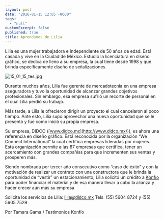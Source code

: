 ```yaml
---
layout: post
date: "2016-01-15 12:05 -0600"
tags: 
  - "null"
customExcerpt: false
published: true
title: Aprendamos de Lilia
---
```




Lilia es una mujer trabajadora e independiente de 50 años de edad. Está casada y vive en la Ciudad de México. Estudió la licenciatura en diseño gráfico, se dedica de lleno a su empresa, la cual tiene desde 1998 y que brinda específicamente diseño de señalizaciones.

![15_01_15_tes.jpg]({{site.baseurl}}/img/15_01_15_tes.jpg)

Durante muchos años, Lilia fue gerente de mercadotecnia en una empresa aseguradora y tuvo la oportunidad de alcanzar grandes objetivos profesionales. Sin embargo, esa empresa sufrió un recorte de personal en el cual Lilia perdió su trabajo.

Más tarde, a Lilia le ofrecieron dirigir un proyecto el cual cancelaron al poco tiempo. Ante esto, Lilia supo aprovechar una nueva oportunidad que se le presentó y fue como inició su propia empresa.

Su empresa, DIDCO ([www.didco.mx](http://www.didco.mx/)), es ahora una referencia en diseño gráfico. Está reconocida por la organización “We Connect International” la cual certifica empresas lideradas por mujeres. Esta organización permite a las 87 empresas que certifica, tener un acercamiento con grandes compañías para que incrementen sus ventas y prosperen más. 

Siendo nombrada por tercer año consecutivo como “caso de éxito” y con la motivación de realizar un contrato con una constructora que le brinda la oportunidad de “vestir” un estacionamiento, Lilia solicitó un crédito a [Konfío](https://konfio.mx/inicio/registrate) para poder financiar el material y de esa manera llevar a cabo la alianza y hacer crecer aún más su empresa.

Solicita los servicios de Lilia:
lilia@didco.mx
Tels. (55) 5604 8724 y (55) 5605 7529

Por Tamara Gama / Testimonios Konfío
